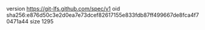 version https://git-lfs.github.com/spec/v1
oid sha256:e876d50c3e2d0ea7e73dcef82617155e833fdb87ff499667de8fca4f70471a44
size 1295
